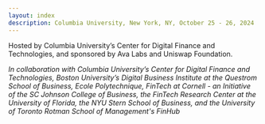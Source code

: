 ```yaml
---
layout: index
description: Columbia University, New York, NY, October 25 - 26, 2024
---
```


Hosted by Columbia University’s Center for Digital Finance and Technologies, and sponsored by Ava Labs and Uniswap Foundation.

*In collaboration with Columbia University’s Center for Digital Finance and Technologies, Boston University’s Digital Business Institute at the Questrom School of Business, Ecole Polytechnique, FinTech at Cornell - an Initiative of the SC Johnson College of Business, the FinTech Research Center at the University of Florida, the NYU Stern School of Business, and the University of Toronto Rotman School of Management's FinHub*
